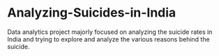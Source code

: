 # Analyzing-Suicides-in-India
Data analytics project majorly focused on analyzing the suicide rates in India and trying to explore and analyze the various reasons behind the suicide.
